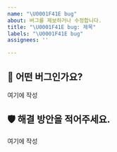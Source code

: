```yaml
---
name: "\U0001F41E bug"
about: 버그를 제보하거나 수정합니다.
title: "\U0001F41E bug: 제목"
labels: "\U0001F41E bug"
assignees: ''

---
```


## 🐛 어떤 버그인가요?
여기에 작성

## 🛡 해결 방안을 적어주세요.
여기에 작성
